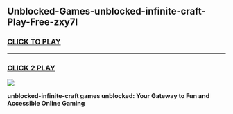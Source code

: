 
## Unblocked-Games-unblocked-infinite-craft-Play-Free-zxy7l
<h3>
<a href="https://premium76.site?title=unblocked-infinite-craft&ref=21A">CLICK TO PLAY</a></h3>
<hr>

<h3>
<a href="https://premium76.site?title=unblocked-infinite-craft&ref=21A">CLICK 2 PLAY</a>
  
</h3>

<a href="https://premium76.site?title=unblocked-infinite-craft&ref=21A"><img src="https://clearcache.store/games.png"></a>


**unblocked-infinite-craft games unblocked: Your Gateway to Fun and Accessible Online Gaming**
